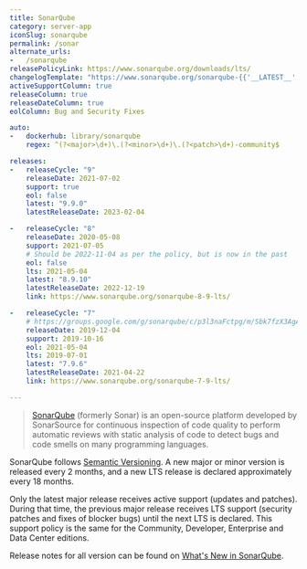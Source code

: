 ```yaml
---
title: SonarQube
category: server-app
iconSlug: sonarqube
permalink: /sonar
alternate_urls:
-   /sonarqube
releasePolicyLink: https://www.sonarqube.org/downloads/lts/
changelogTemplate: "https://www.sonarqube.org/sonarqube-{{'__LATEST__'|split:'.'|pop|join:'-'}}/"
activeSupportColumn: true
releaseColumn: true
releaseDateColumn: true
eolColumn: Bug and Security Fixes

auto:
-   dockerhub: library/sonarqube
    regex: ^(?<major>\d+)\.(?<minor>\d+)\.(?<patch>\d+)-community$

releases:
-   releaseCycle: "9"
    releaseDate: 2021-07-02
    support: true
    eol: false
    latest: "9.9.0"
    latestReleaseDate: 2023-02-04

-   releaseCycle: "8"
    releaseDate: 2020-05-08
    support: 2021-07-05
    # Should be 2022-11-04 as per the policy, but is now in the past
    eol: false
    lts: 2021-05-04
    latest: "8.9.10"
    latestReleaseDate: 2022-12-19
    link: https://www.sonarqube.org/sonarqube-8-9-lts/

-   releaseCycle: "7"
    # https://groups.google.com/g/sonarqube/c/p3l3naFctpg/m/Sbk7fzX3AgAJ
    releaseDate: 2019-12-04
    support: 2019-10-16
    eol: 2021-05-04
    lts: 2019-07-01
    latest: "7.9.6"
    latestReleaseDate: 2021-04-22
    link: https://www.sonarqube.org/sonarqube-7-9-lts/

---
```


> [SonarQube](https://www.sonarqube.org/) (formerly Sonar) is an open-source platform developed by
> SonarSource for continuous inspection of code quality to perform automatic reviews with static
> analysis of code to detect bugs and code smells on many programming languages.

SonarQube follows [Semantic Versioning](https://semver.org/). A new major or minor version is
released every 2 months, and a new LTS release is declared approximately every 18 months.

Only the latest major release receives active support (updates and patches). During that time, the
previous major release receives LTS support (security patches and fixes of blocker bugs) until the
next LTS is declared. This support policy is the same for the Community, Developer, Enterprise and
Data Center editions.

Release notes for all version can be found on [What's New in SonarQube](https://www.sonarqube.org/whats-new/).
